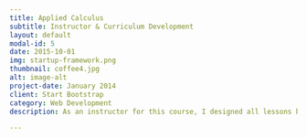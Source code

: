 ```yaml
---
title: Applied Calculus
subtitle: Instructor & Curriculum Development
layout: default
modal-id: 5
date: 2015-10-01
img: startup-framework.png
thumbnail: coffee4.jpg
alt: image-alt
project-date: January 2014
client: Start Bootstrap
category: Web Development
description: As an instructor for this course, I designed all lessons based on given curriculum lecturing three days per week; wrote, administered, and graded all exams; and provided tutoring services to undergraduate students enrolled in math classes ranging from college algebra to differential equations.

---
```

